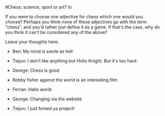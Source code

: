 #Chess: science, sport or art?
hi

If you were to choose one adjective for chess which one would you choose? 
Perhaps you think none of these adjectives go with the term "chess", and you'd rather just 
define it as a game. If that's the case, why do you think it can't be considered any of the above? 



Leave your thoughts here:

- Ben: My mind is swole as hell
- Tiejun: I don't like anything but Hollo Knight. But it's too hard.
- George: Chess is good
- Bobby fisher against the world is an interesting film
- Ferran: Hello world
- George: Changing via the website


- Tiejun: I just forked ya project!
